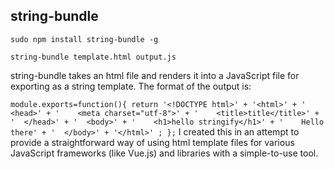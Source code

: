 ## string-bundle

`sudo npm install string-bundle -g`

`string-bundle template.html output.js`

string-bundle takes an html file and renders it into a JavaScript file for exporting as a string template.
The format of the output is:

`
module.exports=function(){
 return '<!DOCTYPE html>' +
'<html>' +
'  <head>' +
'    <meta charset="utf-8">' +
'    <title>title</title>' +
'  </head>' +
'  <body>' +
'    <h1>hello stringify</h1>' +
'    Hello there' +
'  </body>' +
'</html>' ;
};
`
I created this in an attempt to provide a straightforward way of using html template files for various JavaScript frameworks (like Vue.js) and libraries with a simple-to-use tool.
